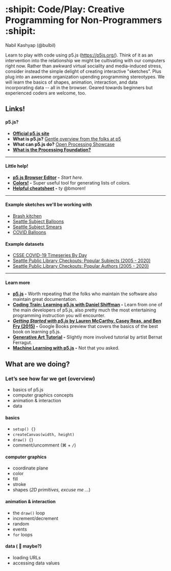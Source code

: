 #   :shipit: Code/Play: Creative Programming for Non-Programmers :shipit:

Nabil Kashyap (@bulbil)

Learn to play with code using p5.js (https://p5js.org/). Think of it as an intervention into the relationship we might be cultivating with our computers right now. Rather than awkward virtual sociality and media-induced stress, consider instead the simple delight of creating interactive "sketches". Plus plug into an awesome organization upending programming stereotypes. We will learn the basics of shapes, animation, interaction, and data
incorporating data -- all in the browser. Geared towards beginners but experienced coders are welcome, too.


## Links!

#### p5.js?

- [**Official p5.js site**](https://p5js.org/)
- **What is p5.js?** [Gentle overview from the folks at p5](http://hello.p5js.org/)
- **What can p5.js do?** [Open Processing Showcase](https://www.openprocessing.org/browse/#)
- [**What is the Processing Foundation?**](https://processingfoundation.org/)

<hr/>

#### Little help!

- **[p5.js Browser Editor](https://editor.p5js.org/) -** *Start here.*
- **[Colors!](https://observablehq.com/@d3/color-schemes?collection=@d3/d3-scale-chromatic) -** Super useful tool for generating lists of colors.
- **[Helpful cheatsheet](https://bmoren.github.io/p5js-cheat-sheet/) -** ty @bmoren!

<hr/>

#### Example sketches we'll be working with

- [Brash kitchen](https://editor.p5js.org/bulbil/sketches/YkzH6niu5)
- [Seattle Subject Balloons](https://editor.p5js.org/bulbil/sketches/EVUq1EWBc)
- [Seattle Subject Smears](https://editor.p5js.org/bulbil/sketches/hS1I6m7bH)
- [COVID Balloons](https://editor.p5js.org/bulbil/sketches/p7DW7PtK8)

#### Example datasets

- [CSSE COVID-19 Timeseries By Day](https://github.com/swat-ds/code-play-workshop/raw/master/csse_covid_19_time_series_by_day.csv)
- [Seattle Public Library Checkouts: Popular Subjects (2005 - 2020)](https://github.com/swat-ds/code-play-workshop/raw/master/seattle-checkout-by-pop-subj-25.csv)
- [Seattle Public Library Checkouts: Popular Authors (2005 - 2020)](https://github.com/swat-ds/code-play-workshop/raw/master/seattle-checkout-by-pop-creator-100.csv)

<hr/>

#### Learn more

- **[p5.js](https://p5js.org/) -** Worth repeating that the folks who maintain the software also maintain great documentation.
- **[Coding Train: Learning p5.js with Daniel Shiffman](https://thecodingtrain.com/beginners/p5js/) -** Learn from one of the main developers of p5.js, also pretty much the most entertaining programming instruction you will encounter. 
- **[*Getting Started with p5.js* by Lauren McCarthy, Casey Reas, and Ben Fry (2015)](https://www.google.com/books/edition/_/iP3GCgAAQBAJ?hl=en&gbpv=1) -** Google Books preview that covers the basics of the best book on learning p5.js.
- **[Generative Art Tutorial](http://ga-course.surge.sh/) -** Slightly more involved tutorial by artist Bernat Ferragut.
- **[Machine Learning with p5.js](https://ml5js.org/) -** Not that you asked.

## What are we doing?

### Let’s see how far we get (overview)

- basics of p5.js
- computer graphics concepts
- animation & interaction
- data

#### basics

- `setup() {}`
- `createCanvas(width, height)`
- `draw() {}`
- comment/uncomment (⌘ + `/`)

#### computer graphics

- coordinate plane
- color
- fill
- stroke
- shapes (*2D primitives, excuse me ...*)

#### animation & interaction

- the `draw()` loop
- increment/decrement
- random
- events
- `for` loops

#### data ( :information_desk_person: maybe?)

- loading URLs
- accessing data values
